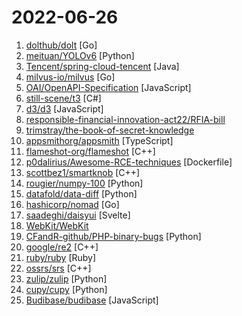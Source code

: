 # 2022-06-26

1. [dolthub/dolt](https://github.com/dolthub/dolt "Dolt – It's Git for Data") [Go]
2. [meituan/YOLOv6](https://github.com/meituan/YOLOv6 "YOLOv6: a single-stage object detection framework dedicated to industrial applications.") [Python]
3. [Tencent/spring-cloud-tencent](https://github.com/Tencent/spring-cloud-tencent "Spring Cloud Tencent is a Spring Boot based Service Governance Framework provided by Tencent, including service discovery, traffic control, circuitbreak, ratelimit, config and so on.") [Java]
4. [milvus-io/milvus](https://github.com/milvus-io/milvus "Vector database for scalable similarity search and AI applications.") [Go]
5. [OAI/OpenAPI-Specification](https://github.com/OAI/OpenAPI-Specification "The OpenAPI Specification Repository") [JavaScript]
6. [still-scene/t3](https://github.com/still-scene/t3 "Tooll 3 is an open source software to create realtime motion graphics.") [C#]
7. [d3/d3](https://github.com/d3/d3 "Bring data to life with SVG, Canvas and HTML. 📊📈🎉") [JavaScript]
8. [responsible-financial-innovation-act22/RFIA-bill](https://github.com/responsible-financial-innovation-act22/RFIA-bill "") 
9. [trimstray/the-book-of-secret-knowledge](https://github.com/trimstray/the-book-of-secret-knowledge "A collection of inspiring lists, manuals, cheatsheets, blogs, hacks, one-liners, cli/web tools and more.") 
10. [appsmithorg/appsmith](https://github.com/appsmithorg/appsmith "Low code project to build admin panels, internal tools, and dashboards. Integrates with 15+ databases and any API.") [TypeScript]
11. [flameshot-org/flameshot](https://github.com/flameshot-org/flameshot "Powerful yet simple to use screenshot software 🖥️ 📸") [C++]
12. [p0dalirius/Awesome-RCE-techniques](https://github.com/p0dalirius/Awesome-RCE-techniques "Awesome list of step by step techniques to achieve Remote Code Execution on various apps!") [Dockerfile]
13. [scottbez1/smartknob](https://github.com/scottbez1/smartknob "Haptic input knob with software-defined endstops and virtual detents") [C++]
14. [rougier/numpy-100](https://github.com/rougier/numpy-100 "100 numpy exercises (with solutions)") [Python]
15. [datafold/data-diff](https://github.com/datafold/data-diff "Efficiently diff rows across two different databases.") [Python]
16. [hashicorp/nomad](https://github.com/hashicorp/nomad "Nomad is an easy-to-use, flexible, and performant workload orchestrator that can deploy a mix of microservice, batch, containerized, and non-containerized applications. Nomad is easy to operate and scale and has native Consul and Vault integrations.") [Go]
17. [saadeghi/daisyui](https://github.com/saadeghi/daisyui "⭐️ ⭐️ ⭐️ ⭐️ ⭐️  The most popular, free and open-source Tailwind CSS component library") [Svelte]
18. [WebKit/WebKit](https://github.com/WebKit/WebKit "Home of the WebKit project, the browser engine used by Safari, Mail, App Store and many other applications on macOS, iOS and Linux.") 
19. [CFandR-github/PHP-binary-bugs](https://github.com/CFandR-github/PHP-binary-bugs "PHP binary bugs advisory") [Python]
20. [google/re2](https://github.com/google/re2 "RE2 is a fast, safe, thread-friendly alternative to backtracking regular expression engines like those used in PCRE, Perl, and Python. It is a C++ library.") [C++]
21. [ruby/ruby](https://github.com/ruby/ruby "The Ruby Programming Language [mirror]") [Ruby]
22. [ossrs/srs](https://github.com/ossrs/srs "SRS is a simple, high efficiency and realtime video server, supports RTMP, WebRTC, HLS, HTTP-FLV and SRT.") [C++]
23. [zulip/zulip](https://github.com/zulip/zulip "Zulip server and web app—powerful open source team chat") [Python]
24. [cupy/cupy](https://github.com/cupy/cupy "NumPy & SciPy for GPU") [Python]
25. [Budibase/budibase](https://github.com/Budibase/budibase "Low code platform for creating internal apps, workflows, and admin panels in minutes. Supports PostgreSQL, MySQL, MSSQL, MongoDB, Rest API, Docker, K8s, and more 🚀. Budibase, the low code platform you'll enjoy using ⚡") [JavaScript]
